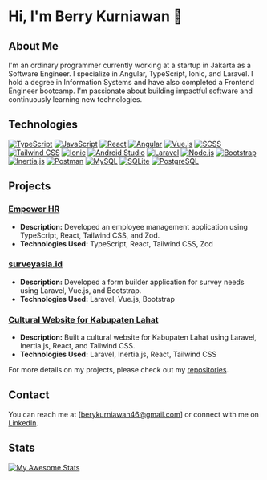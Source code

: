 # Hi, I'm Berry Kurniawan 👋

## About Me

I'm an ordinary programmer currently working at a startup in Jakarta as a Software Engineer. I specialize in Angular, TypeScript, Ionic, and Laravel. I hold a degree in Information Systems and have also completed a Frontend Engineer bootcamp. I'm passionate about building impactful software and continuously learning new technologies.

## Technologies

[![TypeScript](https://img.shields.io/badge/TypeScript-3178C6?style=flat&logo=typescript&logoColor=white)](https://www.typescriptlang.org/)
[![JavaScript](https://img.shields.io/badge/JavaScript-F7DF1C?style=flat&logo=javascript&logoColor=black)](https://developer.mozilla.org/en-US/docs/Web/JavaScript)
[![React](https://img.shields.io/badge/React-61DAFB?style=flat&logo=react&logoColor=white)](https://reactjs.org/)
[![Angular](https://img.shields.io/badge/Angular-E23237?style=flat&logo=angular&logoColor=white)](https://angular.io/)
[![Vue.js](https://img.shields.io/badge/Vue.js-4FC08D?style=flat&logo=vue.js&logoColor=white)](https://vuejs.org/)
[![SCSS](https://img.shields.io/badge/SCSS-CC6699?style=flat&logo=sass&logoColor=white)](https://sass-lang.com/)
[![Tailwind CSS](https://img.shields.io/badge/Tailwind%20CSS-06B6D4?style=flat&logo=tailwind-css&logoColor=white)](https://tailwindcss.com/)
[![Ionic](https://img.shields.io/badge/Ionic-3880FF?style=flat&logo=ionic&logoColor=white)](https://ionicframework.com/)
[![Android Studio](https://img.shields.io/badge/Android%20Studio-3DDC84?style=flat&logo=android-studio&logoColor=white)](https://developer.android.com/studio)
[![Laravel](https://img.shields.io/badge/Laravel-FD5D8A?style=flat&logo=laravel&logoColor=white)](https://laravel.com/)
[![Node.js](https://img.shields.io/badge/Node.js-339933?style=flat&logo=node.js&logoColor=white)](https://nodejs.org/)
[![Bootstrap](https://img.shields.io/badge/Bootstrap-7952B3?style=flat&logo=bootstrap&logoColor=white)](https://getbootstrap.com/)
[![Inertia.js](https://img.shields.io/badge/Inertia.js-5B5B5B?style=flat&logo=inertia&logoColor=white)](https://inertiajs.com/)
[![Postman](https://img.shields.io/badge/Postman-FF6C37?style=flat&logo=postman&logoColor=white)](https://www.postman.com/)
[![MySQL](https://img.shields.io/badge/MySQL-4479A1?style=flat&logo=mysql&logoColor=white)](https://www.mysql.com/)
[![SQLite](https://img.shields.io/badge/SQLite-003B57?style=flat&logo=sqlite&logoColor=white)](https://www.sqlite.org/)
[![PostgreSQL](https://img.shields.io/badge/PostgreSQL-4169E1?style=flat&logo=postgresql&logoColor=white)](https://www.postgresql.org/)

## Projects

### [Empower HR](https://empower-hr.vercel.app/)

- **Description:** Developed an employee management application using TypeScript, React, Tailwind CSS, and Zod.
- **Technologies Used:** TypeScript, React, Tailwind CSS, Zod

### [surveyasia.id](https://surveyasia.id/)

- **Description:** Developed a form builder application for survey needs using Laravel, Vue.js, and Bootstrap.
- **Technologies Used:** Laravel, Vue.js, Bootstrap

### [Cultural Website for Kabupaten Lahat](#)

- **Description:** Built a cultural website for Kabupaten Lahat using Laravel, Inertia.js, React, and Tailwind CSS.
- **Technologies Used:** Laravel, Inertia.js, React, Tailwind CSS

For more details on my projects, please check out my [repositories](https://github.com/Berykwn).

## Contact

You can reach me at [berykurniawan46@gmail.com] or connect with me on [LinkedIn](https://www.linkedin.com/in/berrykwn).

## Stats
[![My Awesome Stats](https://awesome-github-stats.azurewebsites.net/user-stats/berykwn?cardType=level-alternate&theme=github-dark&preferLogin=false)](https://git.io/awesome-stats-card)
